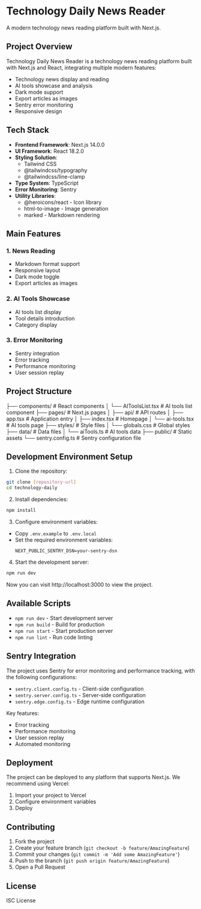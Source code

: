 # Technology Daily News Reader

A modern technology news reading platform built with Next.js.

## Project Overview

Technology Daily News Reader is a technology news reading platform built with Next.js and React, integrating multiple modern features:

- Technology news display and reading
- AI tools showcase and analysis 
- Dark mode support
- Export articles as images
- Sentry error monitoring
- Responsive design

## Tech Stack

- **Frontend Framework**: Next.js 14.0.0
- **UI Framework**: React 18.2.0
- **Styling Solution**: 
  - Tailwind CSS
  - @tailwindcss/typography
  - @tailwindcss/line-clamp
- **Type System**: TypeScript
- **Error Monitoring**: Sentry
- **Utility Libraries**:
  - @heroicons/react - Icon library
  - html-to-image - Image generation
  - marked - Markdown rendering

## Main Features

### 1. News Reading
- Markdown format support
- Responsive layout
- Dark mode toggle
- Export articles as images

### 2. AI Tools Showcase
- AI tools list display
- Tool details introduction
- Category display

### 3. Error Monitoring
- Sentry integration
- Error tracking
- Performance monitoring
- User session replay

## Project Structure
├── components/ # React components
│ └── AIToolsList.tsx # AI tools list component
├── pages/ # Next.js pages
│ ├── api/ # API routes
│ ├── app.tsx # Application entry
│ ├── index.tsx # Homepage
│ └── ai-tools.tsx # AI tools page
├── styles/ # Style files
│ └── globals.css # Global styles
├── data/ # Data files
│ └── aiTools.ts # AI tools data
├── public/ # Static assets
└── sentry.config.ts # Sentry configuration file


## Development Environment Setup

1. Clone the repository:
```bash
git clone [repository-url]
cd technology-daily
```

2. Install dependencies:
```bash
npm install
```

3. Configure environment variables:
- Copy `.env.example` to `.env.local`
- Set the required environment variables:
  ```
  NEXT_PUBLIC_SENTRY_DSN=your-sentry-dsn
  ```

4. Start the development server:
```bash
npm run dev
```

Now you can visit http://localhost:3000 to view the project.

## Available Scripts

- `npm run dev` - Start development server
- `npm run build` - Build for production
- `npm run start` - Start production server
- `npm run lint` - Run code linting

## Sentry Integration

The project uses Sentry for error monitoring and performance tracking, with the following configurations:

- `sentry.client.config.ts` - Client-side configuration
- `sentry.server.config.ts` - Server-side configuration
- `sentry.edge.config.ts` - Edge runtime configuration

Key features:
- Error tracking
- Performance monitoring
- User session replay
- Automated monitoring

## Deployment

The project can be deployed to any platform that supports Next.js. We recommend using Vercel:

1. Import your project to Vercel
2. Configure environment variables
3. Deploy

## Contributing

1. Fork the project
2. Create your feature branch (`git checkout -b feature/AmazingFeature`)
3. Commit your changes (`git commit -m 'Add some AmazingFeature'`)
4. Push to the branch (`git push origin feature/AmazingFeature`)
5. Open a Pull Request

## License

ISC License